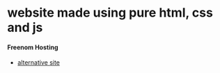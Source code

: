 # website made using pure html, css and js 



#### Freenom Hosting 

* [alternative site](http://cheem.ml)
